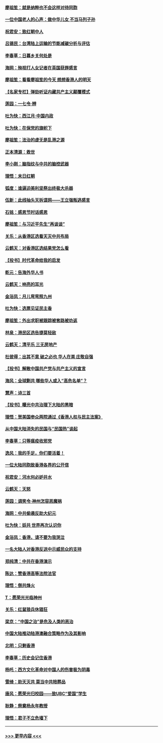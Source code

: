 #### [廖祖笙：就是纳粹也不会这样对待同胞](../pages/nsc993/n11697658.md?t=12040533) 
#### [一位中国老人的心声：做中华儿女 不当马列子孙](../pages/nsc993/n11697525.md?t=12040533) 
#### [祝君安：致红朝中人](../pages/nsc993/n11697518.md?t=12040533) 
#### [吕锡民：台湾陆上运输的节能减碳分析与评估](../pages/nsc993/n11694983.md?t=12040533) 
#### [李春草：日暮乡关何处是](../pages/nsc993/n11694805.md?t=12040533) 
#### [海网：殃视打人女记者在英国获罪感言](../pages/nsc993/n11693832.md?t=12040533) 
#### [廖祖笙：看看廖祖笙的今天 想想香港人的明天](../pages/nsc993/n11693707.md?t=12040533) 
#### [【名家专栏】弹劾听证内藏共产主义颠覆模式](../pages/nsc993/n11693563.md?t=12040533) 
#### [莲园：一七令‧辨](../pages/nsc993/n11692558.md?t=12040533) 
#### [吐为快：西江月·中国内政](../pages/nsc993/n11692071.md?t=12040533) 
#### [吐为快：在保党的旗帜下](../pages/nsc993/n11691188.md?t=12040533) 
#### [廖祖笙：法治的虚无是乱港之源](../pages/nsc993/n11690605.md?t=12040533) 
#### [正本清源：救世](../pages/nsc993/n11689134.md?t=12040533) 
#### [李小刚：脑指纹与中共的脑控武器](../pages/nsc993/n11688900.md?t=12040533) 
#### [理悟：末日红朝](../pages/nsc993/n11688829.md?t=12040533) 
#### [弧度：谁逼迫美利坚祭出终极大杀器](../pages/nsc993/n11688735.md?t=12040533) 
#### [伍新：此线抽头天拆谍网——王立强叛逃感言](../pages/nsc993/n11687981.md?t=12040533) 
#### [石铭：感恩节时话感恩](../pages/nsc993/n11687568.md?t=12040533) 
#### [廖祖笙：与习近平先生“再谈谈”](../pages/nsc993/n11687005.md?t=12040533) 
#### [关乐：从香港区选看天灭中共布局](../pages/nsc993/n11686647.md?t=12040533) 
#### [云鹤天：对香港区选结果党怎么看](../pages/nsc993/n11686216.md?t=12040533) 
#### [【投书】时代革命给我的启发](../pages/nsc993/n11684287.md?t=12040533) 
#### [乾元：告海外华人书](../pages/nsc993/n11684044.md?t=12040533) 
#### [云鹤天：响亮的耳光](../pages/nsc993/n11684254.md?t=12040533) 
#### [金浴凤：月儿弯弯照九州](../pages/nsc993/n11684231.md?t=12040533) 
#### [吐为快：选票见证民主香](../pages/nsc993/n11684206.md?t=12040533) 
#### [廖祖笙：外出求职被跟踪被套路被劝返](../pages/nsc993/n11683874.md?t=12040533) 
#### [林泉：港民区选告捷莫轻敌](../pages/nsc993/n11683930.md?t=12040533) 
#### [云鹤天：清平乐 三无房地产](../pages/nsc993/n11681521.md?t=12040533) 
#### [杜彼得：出其不意 破之必也 华人在美 庄敬自强](../pages/nsc993/n11679554.md?t=12040533) 
#### [【投书】解散中国共产党与共产主义的宣言](../pages/nsc993/n11679177.md?t=12040533) 
#### [海风：全球剿共 哪些华人或入“高危名单”？](../pages/nsc993/n11678617.md?t=12040533) 
#### [慧声：诗三首](../pages/nsc993/n11678848.md?t=12040533) 
#### [【投书】曝光中共治理下大陆的黑暗](../pages/nsc993/n11678674.md?t=12040533) 
#### [理悟：贺美国参众两院通过《香港人权与民主法案》](../pages/nsc993/n11678104.md?t=12040533) 
#### [从中国大陆消失的民国与“民国热”谈起](../pages/nsc993/n11678075.md?t=12040533) 
#### [李春草：只等瘟疫收邪党](../pages/nsc993/n11677308.md?t=12040533) 
#### [逸风：我的手足，你们要活着！](../pages/nsc993/n11676352.md?t=12040533) 
#### [一位大陆同胞致香港各界的公开信](../pages/nsc993/n11675761.md?t=12040533) 
#### [祝君安：河水何必妒井水](../pages/nsc993/n11675746.md?t=12040533) 
#### [云鹤天：天怒](../pages/nsc993/n11675718.md?t=12040533) 
#### [莲园：调笑令‧神州怎容恶魔祸](../pages/nsc993/n11675648.md?t=12040533) 
#### [海网：中共偷袭反助大纪元](../pages/nsc993/n11673515.md?t=12040533) 
#### [吐为快：妖共 世界再次认识你](../pages/nsc993/n11673506.md?t=12040533) 
#### [金浴凤：香港，请不要为我哭泣](../pages/nsc993/n11673248.md?t=12040533) 
#### [一名大陆人对香港反送中示威民众的支持](../pages/nsc993/n11672615.md?t=12040533) 
#### [郑纯清：中共在香港演示](../pages/nsc993/n11670539.md?t=12040533) 
#### [陈达：赞香港高等法院法官](../pages/nsc993/n11669542.md?t=12040533) 
#### [理悟：倒共烽火](../pages/nsc993/n11668844.md?t=12040533) 
#### [T：愿荣光光临神州](../pages/nsc993/n11668421.md?t=12040533) 
#### [关乐：红鼠狼兵休猖狂](../pages/nsc993/n11668378.md?t=12040533) 
#### [梁京：“中国之治”是危及人类的恶治](../pages/nsc993/n11668328.md?t=12040533) 
#### [中国大陆推动陆港澳融合策略作为及其影响](../pages/nsc993/n11668157.md?t=12040533) 
#### [北明：只剩香港](../pages/nsc993/n11668002.md?t=12040533) 
#### [李春草：历史会记住香港](../pages/nsc993/n11667927.md?t=12040533) 
#### [杨吒：西方文化革命对中国人的伤害极为阴毒](../pages/nsc993/n11664521.md?t=12040533) 
#### [雪绮：助天灭共 莫当中共陪葬品](../pages/nsc993/n11662650.md?t=12040533) 
#### [唐风：愿荣光归校园——致UBC“爱国”学生](../pages/nsc993/n11662194.md?t=12040533) 
#### [耿静：祭奠杨永年教授](../pages/nsc993/n11662514.md?t=12040533) 
#### [理悟：君子不立危墙下](../pages/nsc993/n11662172.md?t=12040533) 

----
#### [ >>> 更早内容 <<< ](../indexes/nsc993-earlier.md)

